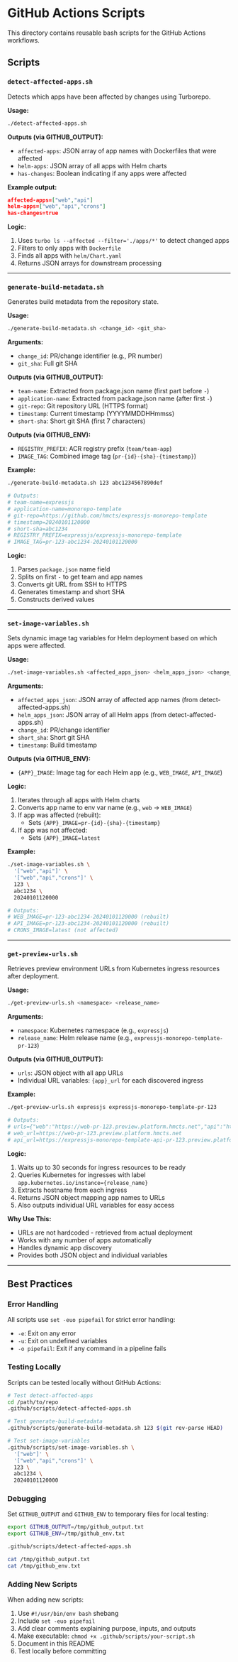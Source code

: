 # GitHub Actions Scripts

This directory contains reusable bash scripts for the GitHub Actions workflows.

## Scripts

### `detect-affected-apps.sh`

Detects which apps have been affected by changes using Turborepo.

**Usage:**
```bash
./detect-affected-apps.sh
```

**Outputs (via GITHUB_OUTPUT):**
- `affected-apps`: JSON array of app names with Dockerfiles that were affected
- `helm-apps`: JSON array of all apps with Helm charts
- `has-changes`: Boolean indicating if any apps were affected

**Example output:**
```json
affected-apps=["web","api"]
helm-apps=["web","api","crons"]
has-changes=true
```

**Logic:**
1. Uses `turbo ls --affected --filter='./apps/*'` to detect changed apps
2. Filters to only apps with `Dockerfile`
3. Finds all apps with `helm/Chart.yaml`
4. Returns JSON arrays for downstream processing

---

### `generate-build-metadata.sh`

Generates build metadata from the repository state.

**Usage:**
```bash
./generate-build-metadata.sh <change_id> <git_sha>
```

**Arguments:**
- `change_id`: PR/change identifier (e.g., PR number)
- `git_sha`: Full git SHA

**Outputs (via GITHUB_OUTPUT):**
- `team-name`: Extracted from package.json name (first part before `-`)
- `application-name`: Extracted from package.json name (after first `-`)
- `git-repo`: Git repository URL (HTTPS format)
- `timestamp`: Current timestamp (YYYYMMDDHHmmss)
- `short-sha`: Short git SHA (first 7 characters)

**Outputs (via GITHUB_ENV):**
- `REGISTRY_PREFIX`: ACR registry prefix (`team/team-app`)
- `IMAGE_TAG`: Combined image tag (`pr-{id}-{sha}-{timestamp}`)

**Example:**
```bash
./generate-build-metadata.sh 123 abc1234567890def

# Outputs:
# team-name=expressjs
# application-name=monorepo-template
# git-repo=https://github.com/hmcts/expressjs-monorepo-template
# timestamp=20240101120000
# short-sha=abc1234
# REGISTRY_PREFIX=expressjs/expressjs-monorepo-template
# IMAGE_TAG=pr-123-abc1234-20240101120000
```

**Logic:**
1. Parses `package.json` name field
2. Splits on first `-` to get team and app names
3. Converts git URL from SSH to HTTPS
4. Generates timestamp and short SHA
5. Constructs derived values

---

### `set-image-variables.sh`

Sets dynamic image tag variables for Helm deployment based on which apps were affected.

**Usage:**
```bash
./set-image-variables.sh <affected_apps_json> <helm_apps_json> <change_id> <short_sha> <timestamp>
```

**Arguments:**
- `affected_apps_json`: JSON array of affected app names (from detect-affected-apps.sh)
- `helm_apps_json`: JSON array of all Helm apps (from detect-affected-apps.sh)
- `change_id`: PR/change identifier
- `short_sha`: Short git SHA
- `timestamp`: Build timestamp

**Outputs (via GITHUB_ENV):**
- `{APP}_IMAGE`: Image tag for each Helm app (e.g., `WEB_IMAGE`, `API_IMAGE`)

**Logic:**
1. Iterates through all apps with Helm charts
2. Converts app name to env var name (e.g., `web` → `WEB_IMAGE`)
3. If app was affected (rebuilt):
   - Sets `{APP}_IMAGE=pr-{id}-{sha}-{timestamp}`
4. If app was not affected:
   - Sets `{APP}_IMAGE=latest`

**Example:**
```bash
./set-image-variables.sh \
  '["web","api"]' \
  '["web","api","crons"]' \
  123 \
  abc1234 \
  20240101120000

# Outputs:
# WEB_IMAGE=pr-123-abc1234-20240101120000 (rebuilt)
# API_IMAGE=pr-123-abc1234-20240101120000 (rebuilt)
# CRONS_IMAGE=latest (not affected)
```

---

### `get-preview-urls.sh`

Retrieves preview environment URLs from Kubernetes ingress resources after deployment.

**Usage:**
```bash
./get-preview-urls.sh <namespace> <release_name>
```

**Arguments:**
- `namespace`: Kubernetes namespace (e.g., `expressjs`)
- `release_name`: Helm release name (e.g., `expressjs-monorepo-template-pr-123`)

**Outputs (via GITHUB_OUTPUT):**
- `urls`: JSON object with all app URLs
- Individual URL variables: `{app}_url` for each discovered ingress

**Example:**
```bash
./get-preview-urls.sh expressjs expressjs-monorepo-template-pr-123

# Outputs:
# urls={"web":"https://web-pr-123.preview.platform.hmcts.net","api":"https://expressjs-monorepo-template-api-pr-123.preview.platform.hmcts.net"}
# web_url=https://web-pr-123.preview.platform.hmcts.net
# api_url=https://expressjs-monorepo-template-api-pr-123.preview.platform.hmcts.net
```

**Logic:**
1. Waits up to 30 seconds for ingress resources to be ready
2. Queries Kubernetes for ingresses with label `app.kubernetes.io/instance={release_name}`
3. Extracts hostname from each ingress
4. Returns JSON object mapping app names to URLs
5. Also outputs individual URL variables for easy access

**Why Use This:**
- URLs are not hardcoded - retrieved from actual deployment
- Works with any number of apps automatically
- Handles dynamic app discovery
- Provides both JSON object and individual variables

---

## Best Practices

### Error Handling
All scripts use `set -euo pipefail` for strict error handling:
- `-e`: Exit on any error
- `-u`: Exit on undefined variables
- `-o pipefail`: Exit if any command in a pipeline fails

### Testing Locally
Scripts can be tested locally without GitHub Actions:

```bash
# Test detect-affected-apps
cd /path/to/repo
.github/scripts/detect-affected-apps.sh

# Test generate-build-metadata
.github/scripts/generate-build-metadata.sh 123 $(git rev-parse HEAD)

# Test set-image-variables
.github/scripts/set-image-variables.sh \
  '["web"]' \
  '["web","api","crons"]' \
  123 \
  abc1234 \
  20240101120000
```

### Debugging
Set `GITHUB_OUTPUT` and `GITHUB_ENV` to temporary files for local testing:

```bash
export GITHUB_OUTPUT=/tmp/github_output.txt
export GITHUB_ENV=/tmp/github_env.txt

.github/scripts/detect-affected-apps.sh

cat /tmp/github_output.txt
cat /tmp/github_env.txt
```

### Adding New Scripts
When adding new scripts:
1. Use `#!/usr/bin/env bash` shebang
2. Include `set -euo pipefail`
3. Add clear comments explaining purpose, inputs, and outputs
4. Make executable: `chmod +x .github/scripts/your-script.sh`
5. Document in this README
6. Test locally before committing
